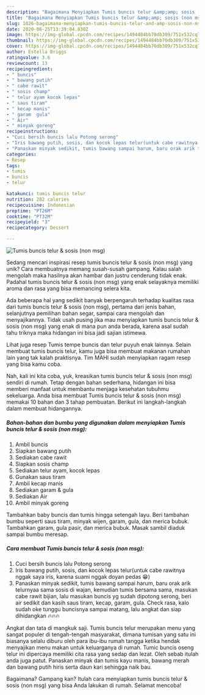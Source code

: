 ```yaml
---
description: "Bagaimana Menyiapkan Tumis buncis telur &amp;amp; sosis (non msg) yang Menggugah Selera"
title: "Bagaimana Menyiapkan Tumis buncis telur &amp;amp; sosis (non msg) yang Menggugah Selera"
slug: 1026-bagaimana-menyiapkan-tumis-buncis-telur-and-amp-sosis-non-msg-yang-menggugah-selera
date: 2020-06-25T13:39:04.830Z
image: https://img-global.cpcdn.com/recipes/1494484bb70db309/751x532cq70/tumis-buncis-telur-sosis-non-msg-foto-resep-utama.jpg
thumbnail: https://img-global.cpcdn.com/recipes/1494484bb70db309/751x532cq70/tumis-buncis-telur-sosis-non-msg-foto-resep-utama.jpg
cover: https://img-global.cpcdn.com/recipes/1494484bb70db309/751x532cq70/tumis-buncis-telur-sosis-non-msg-foto-resep-utama.jpg
author: Estella Briggs
ratingvalue: 3.6
reviewcount: 13
recipeingredient:
- " buncis"
- " bawang putih"
- " cabe rawit"
- " sosis champ"
- " telur ayam kocok lepas"
- " saus tiram"
- " kecap manis"
- " garam  gula"
- " Air"
- " minyak goreng"
recipeinstructions:
- "Cuci bersih buncis lalu Potong serong"
- "Iris bawang putih, sosis, dan kocok lepas telur(untuk cabe rawitnya nggak saya iris, karena suami nggak doyan pedas 😁)"
- "Panaskan minyak sedikit, tumis bawang sampai harum, baru orak arik telurnyaa sama sosis di wajan, kemudian tumis bersama sama, masukan cabe rawit bijian, lalu masukan buncis yg sudah dipotong serong, beri air sedikit dan kasih saus tiram, kecap, garam, gula. Check rasa, kalo sudah oke tunggu buncisnya sampai matang, lalu angkat dan siap dihidangkan 🔥🔥🔥"
categories:
- Resep
tags:
- tumis
- buncis
- telur

katakunci: tumis buncis telur 
nutrition: 282 calories
recipecuisine: Indonesian
preptime: "PT26M"
cooktime: "PT32M"
recipeyield: "3"
recipecategory: Dessert

---
```



![Tumis buncis telur &amp; sosis (non msg)](https://img-global.cpcdn.com/recipes/1494484bb70db309/751x532cq70/tumis-buncis-telur-sosis-non-msg-foto-resep-utama.jpg)

Sedang mencari inspirasi resep tumis buncis telur &amp; sosis (non msg) yang unik? Cara membuatnya memang susah-susah gampang. Kalau salah mengolah maka hasilnya akan hambar dan justru cenderung tidak enak. Padahal tumis buncis telur &amp; sosis (non msg) yang enak selayaknya memiliki aroma dan rasa yang bisa memancing selera kita.

Ada beberapa hal yang sedikit banyak berpengaruh terhadap kualitas rasa dari tumis buncis telur &amp; sosis (non msg), pertama dari jenis bahan, selanjutnya pemilihan bahan segar, sampai cara mengolah dan menyajikannya. Tidak usah pusing jika mau menyiapkan tumis buncis telur &amp; sosis (non msg) yang enak di mana pun anda berada, karena asal sudah tahu triknya maka hidangan ini bisa jadi sajian istimewa.

Lihat juga resep Tumis tempe buncis dan telur puyuh enak lainnya. Selain membuat tumis buncis telur, kamu juga bisa membuat makanan rumahan lain yang tak kalah praktisnya. Tim MAHI sudah menyiapkan ragam resep yang bisa kamu coba.


Nah, kali ini kita coba, yuk, kreasikan tumis buncis telur &amp; sosis (non msg) sendiri di rumah. Tetap dengan bahan sederhana, hidangan ini bisa memberi manfaat untuk membantu menjaga kesehatan tubuhmu sekeluarga. Anda bisa membuat Tumis buncis telur &amp; sosis (non msg) memakai 10 bahan dan 3 tahap pembuatan. Berikut ini langkah-langkah dalam membuat hidangannya.

<!--inarticleads1-->

##### Bahan-bahan dan bumbu yang digunakan dalam menyiapkan Tumis buncis telur &amp; sosis (non msg):

1. Ambil  buncis
1. Siapkan  bawang putih
1. Sediakan  cabe rawit
1. Siapkan  sosis champ
1. Sediakan  telur ayam, kocok lepas
1. Gunakan  saus tiram
1. Ambil  kecap manis
1. Sediakan  garam &amp; gula
1. Sediakan  Air
1. Ambil  minyak goreng


Tambahkan baby buncis dan tumis hingga setengah layu. Beri tambahan bumbu seperti saus tiram, minyak wijen, garam, gula, dan merica bubuk. Tambahkan garam, gula pasir, dan merica bubuk. Masak sambil diaduk sampai bumbu meresap. 

<!--inarticleads2-->

##### Cara membuat Tumis buncis telur &amp; sosis (non msg):

1. Cuci bersih buncis lalu Potong serong
1. Iris bawang putih, sosis, dan kocok lepas telur(untuk cabe rawitnya nggak saya iris, karena suami nggak doyan pedas 😁)
1. Panaskan minyak sedikit, tumis bawang sampai harum, baru orak arik telurnyaa sama sosis di wajan, kemudian tumis bersama sama, masukan cabe rawit bijian, lalu masukan buncis yg sudah dipotong serong, beri air sedikit dan kasih saus tiram, kecap, garam, gula. Check rasa, kalo sudah oke tunggu buncisnya sampai matang, lalu angkat dan siap dihidangkan 🔥🔥🔥


Angkat dan tata di mangkuk saji. Tumis buncis telur merupakan menu yang sangat populer di tengah-tengah masyarakat, dimana tumisan yang satu ini biasanya selalu diburu oleh para ibu-ibu rumah tangga ketika hendak menyajikan menu makan untuk keluarganya di rumah. Tumic buncis oseng telur ini dipercaya memiliki cita rasa yang sedap dan lezat. Oleh sebab itulah anda juga patut. Panaskan minyak dan tumis kayu manis, bawang merah dan bawang putih hiris serta daun kari sehingga naik bau. 

Bagaimana? Gampang kan? Itulah cara menyiapkan tumis buncis telur &amp; sosis (non msg) yang bisa Anda lakukan di rumah. Selamat mencoba!

